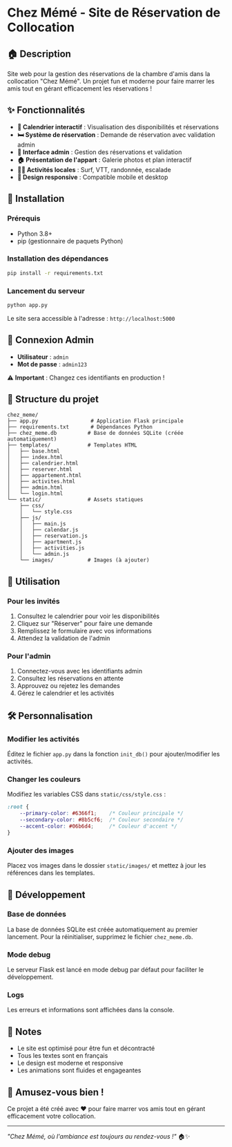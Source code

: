 # Chez Mémé - Site de Réservation de Collocation

## 🏠 Description

Site web pour la gestion des réservations de la chambre d'amis dans la collocation "Chez Mémé". 
Un projet fun et moderne pour faire marrer les amis tout en gérant efficacement les réservations !

## ✨ Fonctionnalités

- **📅 Calendrier interactif** : Visualisation des disponibilités et réservations
- **🛏️ Système de réservation** : Demande de réservation avec validation admin
- **👑 Interface admin** : Gestion des réservations et validation
- **🏠 Présentation de l'appart** : Galerie photos et plan interactif
- **🏃‍♂️ Activités locales** : Surf, VTT, randonnée, escalade
- **📱 Design responsive** : Compatible mobile et desktop

## 🚀 Installation

### Prérequis
- Python 3.8+
- pip (gestionnaire de paquets Python)

### Installation des dépendances
```bash
pip install -r requirements.txt
```

### Lancement du serveur
```bash
python app.py
```

Le site sera accessible à l'adresse : `http://localhost:5000`

## 🔑 Connexion Admin

- **Utilisateur** : `admin`
- **Mot de passe** : `admin123`

⚠️ **Important** : Changez ces identifiants en production !

## 📁 Structure du projet

```
chez_meme/
├── app.py                 # Application Flask principale
├── requirements.txt       # Dépendances Python
├── chez_meme.db          # Base de données SQLite (créée automatiquement)
├── templates/            # Templates HTML
│   ├── base.html
│   ├── index.html
│   ├── calendrier.html
│   ├── reserver.html
│   ├── appartement.html
│   ├── activites.html
│   ├── admin.html
│   └── login.html
└── static/               # Assets statiques
    ├── css/
    │   └── style.css
    ├── js/
    │   ├── main.js
    │   ├── calendar.js
    │   ├── reservation.js
    │   ├── apartment.js
    │   ├── activities.js
    │   └── admin.js
    └── images/           # Images (à ajouter)
```

## 🎯 Utilisation

### Pour les invités
1. Consultez le calendrier pour voir les disponibilités
2. Cliquez sur "Réserver" pour faire une demande
3. Remplissez le formulaire avec vos informations
4. Attendez la validation de l'admin

### Pour l'admin
1. Connectez-vous avec les identifiants admin
2. Consultez les réservations en attente
3. Approuvez ou rejetez les demandes
4. Gérez le calendrier et les activités

## 🛠️ Personnalisation

### Modifier les activités
Éditez le fichier `app.py` dans la fonction `init_db()` pour ajouter/modifier les activités.

### Changer les couleurs
Modifiez les variables CSS dans `static/css/style.css` :
```css
:root {
    --primary-color: #6366f1;    /* Couleur principale */
    --secondary-color: #8b5cf6;  /* Couleur secondaire */
    --accent-color: #06b6d4;     /* Couleur d'accent */
}
```

### Ajouter des images
Placez vos images dans le dossier `static/images/` et mettez à jour les références dans les templates.

## 🔧 Développement

### Base de données
La base de données SQLite est créée automatiquement au premier lancement.
Pour la réinitialiser, supprimez le fichier `chez_meme.db`.

### Mode debug
Le serveur Flask est lancé en mode debug par défaut pour faciliter le développement.

### Logs
Les erreurs et informations sont affichées dans la console.

## 📝 Notes

- Le site est optimisé pour être fun et décontracté
- Tous les textes sont en français
- Le design est moderne et responsive
- Les animations sont fluides et engageantes

## 🎉 Amusez-vous bien !

Ce projet a été créé avec ❤️ pour faire marrer vos amis tout en gérant efficacement votre collocation.

---

*"Chez Mémé, où l'ambiance est toujours au rendez-vous !"* 🏠✨
